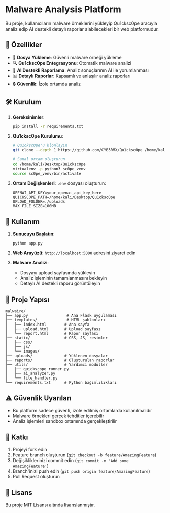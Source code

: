 # Malware Analysis Platform

Bu proje, kullanıcıların malware örneklerini yükleyip Qu1cksc0pe aracıyla analiz edip AI destekli detaylı raporlar alabilecekleri bir web platformudur.

## 🚀 Özellikler

- 📁 **Dosya Yükleme**: Güvenli malware örneği yükleme
- 🔍 **Qu1cksc0pe Entegrasyonu**: Otomatik malware analizi
- 🤖 **AI Destekli Raporlama**: Analiz sonuçlarının AI ile yorumlanması
- 📊 **Detaylı Raporlar**: Kapsamlı ve anlaşılır analiz raporları
- 🔒 **Güvenlik**: İzole ortamda analiz

## 🛠️ Kurulum

1. **Gereksinimler**:
   ```bash
   pip install -r requirements.txt
   ```

2. **Qu1cksc0pe Kurulumu**:
   ```bash
   # Qu1cksc0pe'u klonlayın
   git clone --depth 1 https://github.com/CYB3RMX/Qu1cksc0pe /home/kali/Desktop/Qu1cksc0pe
   
   # Sanal ortam oluşturun
   cd /home/kali/Desktop/Qu1cksc0pe
   virtualenv -p python3 sc0pe_venv
   source sc0pe_venv/bin/activate
   ```

3. **Ortam Değişkenleri**:
   `.env` dosyası oluşturun:
   ```
   OPENAI_API_KEY=your_openai_api_key_here
   QUICKSCOPE_PATH=/home/kali/Desktop/Qu1cksc0pe
   UPLOAD_FOLDER=./uploads
   MAX_FILE_SIZE=100MB
   ```

## 🔧 Kullanım

1. **Sunucuyu Başlatın**:
   ```bash
   python app.py
   ```

2. **Web Arayüzü**: `http://localhost:5000` adresini ziyaret edin

3. **Malware Analizi**:
   - Dosyayı upload sayfasında yükleyin
   - Analiz işleminin tamamlanmasını bekleyin
   - Detaylı AI destekli raporu görüntüleyin

## 📁 Proje Yapısı

```
malwaire/
├── app.py                 # Ana Flask uygulaması
├── templates/             # HTML şablonları
│   ├── index.html        # Ana sayfa
│   ├── upload.html       # Upload sayfası
│   └── report.html       # Rapor sayfası
├── static/               # CSS, JS, resimler
│   ├── css/
│   ├── js/
│   └── images/
├── uploads/              # Yüklenen dosyalar
├── reports/              # Oluşturulan raporlar
├── utils/                # Yardımcı modüller
│   ├── quickscope_runner.py
│   ├── ai_analyzer.py
│   └── file_handler.py
└── requirements.txt      # Python bağımlılıkları
```

## ⚠️ Güvenlik Uyarıları

- Bu platform sadece güvenli, izole edilmiş ortamlarda kullanılmalıdır
- Malware örnekleri gerçek tehditler içerebilir
- Analiz işlemleri sandbox ortamında gerçekleştirilir

## 🤝 Katkı

1. Projeyi fork edin
2. Feature branch oluşturun (`git checkout -b feature/AmazingFeature`)
3. Değişikliklerinizi commit edin (`git commit -m 'Add some AmazingFeature'`)
4. Branch'inizi push edin (`git push origin feature/AmazingFeature`)
5. Pull Request oluşturun

## 📄 Lisans

Bu proje MIT Lisansı altında lisanslanmıştır.

